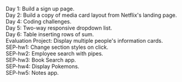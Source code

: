Day 1: Build a sign up page.<br>
Day 2: Build a copy of media card layout from Netflix's landing page.<br>
Day 4: Coding challenges.<br>
Day 5: Two-way responsive dropdown list.<br>
Day 6: Table inserting rows of sum.<br>
Evaluation Project: Display multiple people's information cards.<br>
SEP-hw1: Change section styles on click.<br>
SEP-hw2: Employee search with pipes.<br>
SEP-hw3: Book Search app.<br>
SEP-hw4: Display Pokemons.<br>
SEP-hw5: Notes app.<br>
